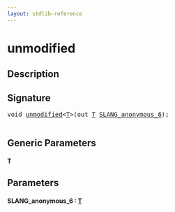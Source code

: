 ```yaml
---
layout: stdlib-reference
---
```


# unmodified

## Description





## Signature 

<pre>
<span class="code_keyword">void</span> <a href="unmodified.html">unmodified</a>&lt;<a href="unmodified.html#typeparam-T" class="code_type">T</a>&gt;(<span class="code_keyword">out</span> <a href="unmodified.html#typeparam-T" class="code_type">T</a> <a href="unmodified.html#decl-SLANG_anonymous_6" class="code_param">SLANG_anonymous_6</a>);

</pre>

## Generic Parameters

####  <a id="typeparam-T"></a>T

## Parameters

####  <a id="decl-SLANG_anonymous_6"></a>SLANG\_anonymous\_6  : [T](unmodified#typeparam-T)

